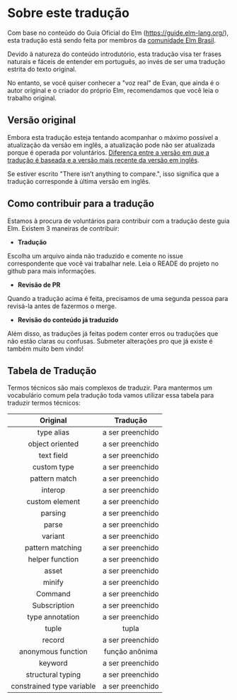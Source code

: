 # Sobre este tradução

Com base no conteúdo do Guia Oficial do Elm (https://guide.elm-lang.org/), esta tradução está sendo feita por membros da [comunidade Elm Brasil](https://t.me/elmbrasil).

Devido à natureza do conteúdo introdutório, esta tradução visa ter frases naturais e fáceis de entender em português, ao invés de ser uma tradução estrita do texto original.

No entanto, se você quiser conhecer a "voz real" de Evan, que ainda é o autor original e o criador do próprio Elm, recomendamos que você leia o trabalho original.

## Versão original

Embora esta tradução esteja tentando acompanhar o máximo possível a atualização da versão em inglês, a atualização pode não ser atualizada porque é operada por voluntários.
[Diferença entre a versão em que a tradução é baseada e a versão mais recente da versão em inglês](https://github.com/evancz/guide.elm-lang.org/compare/master...466516e62007db370c9277ea62be7dea3c644b70).

Se estiver escrito "There isn’t anything to compare.", isso significa que a tradução corresponde à última versão em inglês.

## Como contribuir para a tradução

Estamos à procura de voluntários para contribuir com a tradução deste guia Elm.
Existem 3 maneiras de contribuir:

- __Tradução__

Escolha um arquivo ainda não traduzido e comente no issue correspondente que você vai trabalhar nele. Leia o READE do projeto no github para mais informações.

- __Revisão de PR__

Quando a tradução acima é feita, precisamos de uma segunda pessoa para revisá-la antes de fazermos o merge.

- __Revisão do conteúdo já traduzido__

Além disso, as traduções já feitas podem conter erros ou traduções que não estão claras ou confusas. Submeter alterações pro que já existe é também muito bem vindo!

## Tabela de Tradução

Termos técnicos são mais complexos de traduzir. Para mantermos um vocabulário comum pela tradução toda vamos utilizar essa tabela para traduzir termos técnicos:

| Original                    | Tradução                    |
|:---------------------------:|:---------------------------:|
| type alias                  | a ser preenchido |
| object oriented             | a ser preenchido |
| text field                  | a ser preenchido |
| custom type                 | a ser preenchido |
| pattern match               | a ser preenchido |
| interop                     | a ser preenchido |
| custom element              | a ser preenchido |
| parsing                     | a ser preenchido |
| parse                       | a ser preenchido |
| variant                     | a ser preenchido |
| pattern matching            | a ser preenchido |
| helper function             | a ser preenchido |
| asset                       | a ser preenchido |
| minify                      | a ser preenchido |
| Command                     | a ser preenchido |
| Subscription                | a ser preenchido |
| type annotation             | a ser preenchido |
| tuple                       | tupla |
| record                      | a ser preenchido |
| anonymous function          | função anônima |
| keyword                     | a ser preenchido |
| structural typing           | a ser preenchido |
| constrained type variable   | a ser preenchido |
